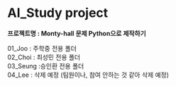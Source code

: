 # AI_Study project
**프로젝트명 : Monty-hall 문제 Python으로 제작하기**

01_Joo : 주학중 전용 폴더  
02_Choi : 최성민 전용 폴더  
03_Seung :승인환 전용 폴더  
04_Lee : 삭제 예정 (팀원이나, 참여 안하는 것 같아 삭제 예정)

